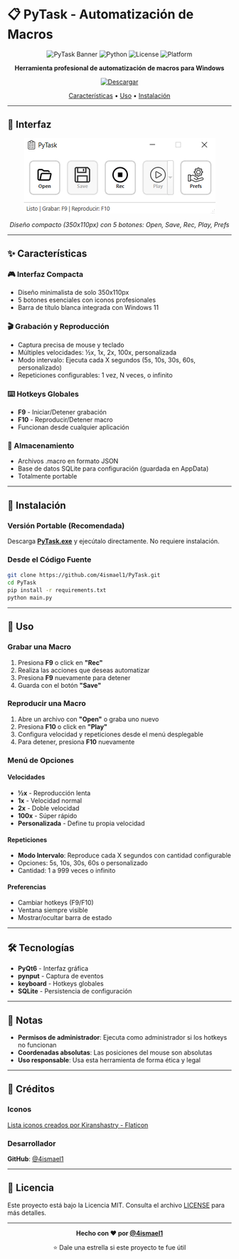 # 📋 PyTask - Automatización de Macros

<div align="center">

![PyTask Banner](https://img.shields.io/badge/PyTask-v1.0-blue?style=for-the-badge)
![Python](https://img.shields.io/badge/Python-3.8+-yellow?style=for-the-badge&logo=python)
![License](https://img.shields.io/badge/License-MIT-green?style=for-the-badge)
![Platform](https://img.shields.io/badge/Platform-Windows-lightgrey?style=for-the-badge&logo=windows)

**Herramienta profesional de automatización de macros para Windows**

[![Descargar](https://img.shields.io/badge/Descargar-PyTask%20v1.0.0-brightgreen?style=for-the-badge&logo=windows)](https://github.com/4ismael1/PyTask/releases/tag/v1.0.0)

[Características](#-características) • [Uso](#-uso) • [Instalación](#-instalación)

</div>

---

## 📸 Interfaz

<div align="center">

![Interfaz Principal](https://github.com/4ismael1/PyTask/blob/v1.0.0/screenshots/PyTask.png)

*Diseño compacto (350x110px) con 5 botones: Open, Save, Rec, Play, Prefs*

</div>

---

## ✨ Características

### 🎮 Interfaz Compacta
- Diseño minimalista de solo 350x110px
- 5 botones esenciales con iconos profesionales
- Barra de título blanca integrada con Windows 11

### 🎬 Grabación y Reproducción
- Captura precisa de mouse y teclado
- Múltiples velocidades: ½x, 1x, 2x, 100x, personalizada
- Modo intervalo: Ejecuta cada X segundos (5s, 10s, 30s, 60s, personalizado)
- Repeticiones configurables: 1 vez, N veces, o infinito

### ⌨️ Hotkeys Globales
- **F9** - Iniciar/Detener grabación
- **F10** - Reproducir/Detener macro
- Funcionan desde cualquier aplicación

### 💾 Almacenamiento
- Archivos .macro en formato JSON
- Base de datos SQLite para configuración (guardada en AppData)
- Totalmente portable

---

## 🚀 Instalación

### Versión Portable (Recomendada)
Descarga **[PyTask.exe](https://github.com/4ismael1/PyTask/releases/tag/v1.0.0)** y ejecútalo directamente. No requiere instalación.

### Desde el Código Fuente
```bash
git clone https://github.com/4ismael1/PyTask.git
cd PyTask
pip install -r requirements.txt
python main.py
```

---

## 📖 Uso

### Grabar una Macro
1. Presiona **F9** o click en **"Rec"**
2. Realiza las acciones que deseas automatizar
3. Presiona **F9** nuevamente para detener
4. Guarda con el botón **"Save"**

### Reproducir una Macro
1. Abre un archivo con **"Open"** o graba uno nuevo
2. Presiona **F10** o click en **"Play"**
3. Configura velocidad y repeticiones desde el menú desplegable
4. Para detener, presiona **F10** nuevamente

### Menú de Opciones

#### Velocidades
- **½x** - Reproducción lenta
- **1x** - Velocidad normal
- **2x** - Doble velocidad
- **100x** - Súper rápido
- **Personalizada** - Define tu propia velocidad

#### Repeticiones
- **Modo Intervalo**: Reproduce cada X segundos con cantidad configurable
- Opciones: 5s, 10s, 30s, 60s o personalizado
- Cantidad: 1 a 999 veces o infinito

#### Preferencias
- Cambiar hotkeys (F9/F10)
- Ventana siempre visible
- Mostrar/ocultar barra de estado

---

## 🛠️ Tecnologías

- **PyQt6** - Interfaz gráfica
- **pynput** - Captura de eventos
- **keyboard** - Hotkeys globales
- **SQLite** - Persistencia de configuración

---

## 📝 Notas

- **Permisos de administrador**: Ejecuta como administrador si los hotkeys no funcionan
- **Coordenadas absolutas**: Las posiciones del mouse son absolutas
- **Uso responsable**: Usa esta herramienta de forma ética y legal

---

## 🎨 Créditos

### Iconos
<a href="https://www.flaticon.es/iconos-gratis/lista" title="lista iconos">Lista iconos creados por Kiranshastry - Flaticon</a>

### Desarrollador
**GitHub**: [@4ismael1](https://github.com/4ismael1)

---

## 📄 Licencia

Este proyecto está bajo la Licencia MIT. Consulta el archivo [LICENSE](LICENSE) para más detalles.

---

<div align="center">

**Hecho con ❤️ por [@4ismael1](https://github.com/4ismael1)**

⭐ Dale una estrella si este proyecto te fue útil

</div>
